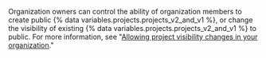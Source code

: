 Organization owners can control the ability of organization members to create public {% data variables.projects.projects_v2_and_v1 %}, or change the visibility of existing {% data variables.projects.projects_v2_and_v1 %} to public. For more information, see "[Allowing project visibility changes in your organization](/organizations/managing-organization-settings/allowing-project-visibility-changes-in-your-organization)."
